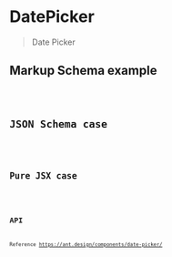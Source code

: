 # DatePicker

> Date Picker

## Markup Schema example

<code src="../demos/date-picker/Markup.tsx"/>

## JSON Schema case

<code src="../demos/date-picker/Schema.tsx"/>

## Pure JSX case

<code src="../demos/date-picker/PureJsx.tsx"/>

## API

Reference <https://ant.design/components/date-picker/>
